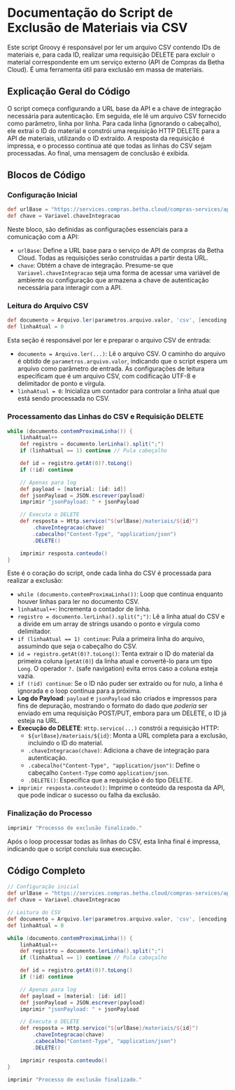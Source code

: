 # Documentação do Script de Exclusão de Materiais via CSV

Este script Groovy é responsável por ler um arquivo CSV contendo IDs de materiais e, para cada ID, realizar uma requisição DELETE para excluir o material correspondente em um serviço externo (API de Compras da Betha Cloud). É uma ferramenta útil para exclusão em massa de materiais.

## Explicação Geral do Código

O script começa configurando a URL base da API e a chave de integração necessária para autenticação. Em seguida, ele lê um arquivo CSV fornecido como parâmetro, linha por linha. Para cada linha (ignorando o cabeçalho), ele extrai o ID do material e constrói uma requisição HTTP DELETE para a API de materiais, utilizando o ID extraído. A resposta da requisição é impressa, e o processo continua até que todas as linhas do CSV sejam processadas. Ao final, uma mensagem de conclusão é exibida.

## Blocos de Código

### Configuração Inicial

```groovy
def urlBase = "https://services.compras.betha.cloud/compras-services/api"
def chave = Variavel.chaveIntegracao
```

Neste bloco, são definidas as configurações essenciais para a comunicação com a API:

*   `urlBase`: Define a URL base para o serviço de API de compras da Betha Cloud. Todas as requisições serão construídas a partir desta URL.
*   `chave`: Obtém a chave de integração. Presume-se que `Variavel.chaveIntegracao` seja uma forma de acessar uma variável de ambiente ou configuração que armazena a chave de autenticação necessária para interagir com a API.

### Leitura do Arquivo CSV

```groovy
def documento = Arquivo.ler(parametros.arquivo.valor, 'csv', [encoding: 'UTF-8', delimitador: ';'])
def linhaAtual = 0
```

Esta seção é responsável por ler e preparar o arquivo CSV de entrada:

*   `documento = Arquivo.ler(...)`: Lê o arquivo CSV. O caminho do arquivo é obtido de `parametros.arquivo.valor`, indicando que o script espera um arquivo como parâmetro de entrada. As configurações de leitura especificam que é um arquivo CSV, com codificação UTF-8 e delimitador de ponto e vírgula.
*   `linhaAtual = 0`: Inicializa um contador para controlar a linha atual que está sendo processada no CSV.

### Processamento das Linhas do CSV e Requisição DELETE

```groovy
while (documento.contemProximaLinha()) {
    linhaAtual++
    def registro = documento.lerLinha().split(";")
    if (linhaAtual == 1) continue // Pula cabeçalho

    def id = registro.getAt(0)?.toLong()
    if (!id) continue

    // Apenas para log
    def payload = [material: [id: id]]
    def jsonPayload = JSON.escrever(payload)
    imprimir "jsonPayload: " + jsonPayload

    // Executa o DELETE
    def resposta = Http.servico("${urlBase}/materiais/${id}")
        .chaveIntegracao(chave)
        .cabecalho("Content-Type", "application/json")
        .DELETE()

    imprimir resposta.conteudo()
}
```

Este é o coração do script, onde cada linha do CSV é processada para realizar a exclusão:

*   `while (documento.contemProximaLinha())`: Loop que continua enquanto houver linhas para ler no documento CSV.
*   `linhaAtual++`: Incrementa o contador de linha.
*   `registro = documento.lerLinha().split(";")`: Lê a linha atual do CSV e a divide em um array de strings usando o ponto e vírgula como delimitador.
*   `if (linhaAtual == 1) continue`: Pula a primeira linha do arquivo, assumindo que seja o cabeçalho do CSV.
*   `id = registro.getAt(0)?.toLong()`: Tenta extrair o ID do material da primeira coluna (`getAt(0)`) da linha atual e convertê-lo para um tipo `Long`. O operador `?.` (safe navigation) evita erros caso a coluna esteja vazia.
*   `if (!id) continue`: Se o ID não puder ser extraído ou for nulo, a linha é ignorada e o loop continua para a próxima.
*   **Log do Payload**: `payload` e `jsonPayload` são criados e impressos para fins de depuração, mostrando o formato do dado que *poderia* ser enviado em uma requisição POST/PUT, embora para um DELETE, o ID já esteja na URL.
*   **Execução do DELETE**: `Http.servico(...)` constrói a requisição HTTP:
    *   `${urlBase}/materiais/${id}`: Monta a URL completa para a exclusão, incluindo o ID do material.
    *   `.chaveIntegracao(chave)`: Adiciona a chave de integração para autenticação.
    *   `.cabecalho("Content-Type", "application/json")`: Define o cabeçalho `Content-Type` como `application/json`.
    *   `.DELETE()`: Especifica que a requisição é do tipo DELETE.
*   `imprimir resposta.conteudo()`: Imprime o conteúdo da resposta da API, que pode indicar o sucesso ou falha da exclusão.

### Finalização do Processo

```groovy
imprimir "Processo de exclusão finalizado."
```

Após o loop processar todas as linhas do CSV, esta linha final é impressa, indicando que o script concluiu sua execução.

## Código Completo

```groovy
// Configuração inicial
def urlBase = "https://services.compras.betha.cloud/compras-services/api"
def chave = Variavel.chaveIntegracao

// Leitura do CSV
def documento = Arquivo.ler(parametros.arquivo.valor, 'csv', [encoding: 'UTF-8', delimitador: ';'])
def linhaAtual = 0

while (documento.contemProximaLinha()) {
    linhaAtual++
    def registro = documento.lerLinha().split(";")
    if (linhaAtual == 1) continue // Pula cabeçalho

    def id = registro.getAt(0)?.toLong()
    if (!id) continue

    // Apenas para log
    def payload = [material: [id: id]]
    def jsonPayload = JSON.escrever(payload)
    imprimir "jsonPayload: " + jsonPayload

    // Executa o DELETE
    def resposta = Http.servico("${urlBase}/materiais/${id}")
        .chaveIntegracao(chave)
        .cabecalho("Content-Type", "application/json")
        .DELETE()

    imprimir resposta.conteudo()
}

imprimir "Processo de exclusão finalizado."
```

